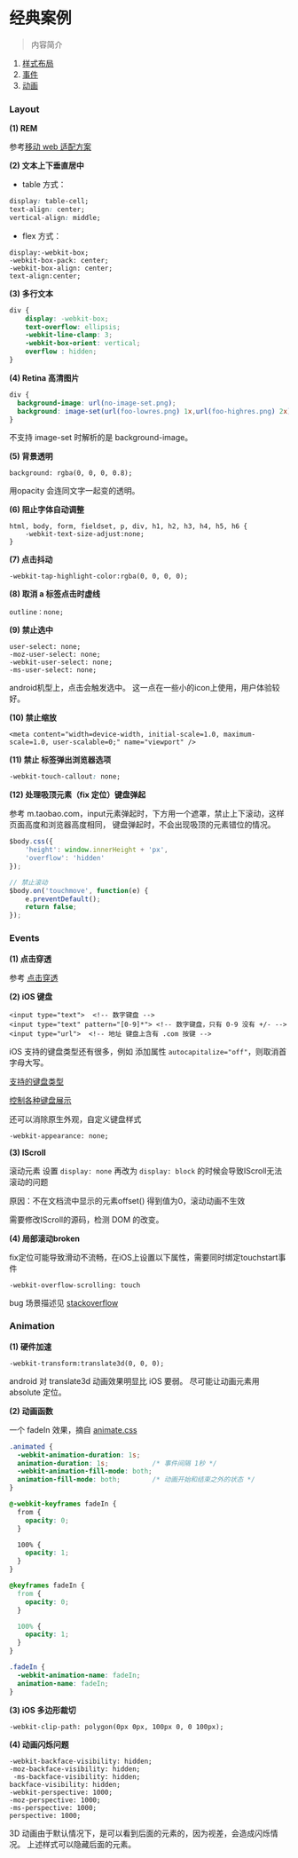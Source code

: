 经典案例
=======

> 内容简介  
1. [样式布局](#layout)
2. [事件](#events)
3. [动画](#animation)

### Layout

__(1) REM__

参考[移动 web 适配方案](http://liudong.me/web/browser-adaption.html)

__(2) 文本上下垂直居中__

* table 方式：

```CSS
display: table-cell;
text-align: center;
vertical-align: middle;
```

* flex 方式：

```
display:-webkit-box;
-webkit-box-pack: center;
-webkit-box-align: center;
text-align:center;
```

__(3) 多行文本__

```CSS
div {
    display: -webkit-box;
    text-overflow: ellipsis;
    -webkit-line-clamp: 3;
    -webkit-box-orient: vertical;
    overflow : hidden;
}
```

__(4) Retina 高清图片__

```CSS
div {
  background-image: url(no-image-set.png);
  background: image-set(url(foo-lowres.png) 1x,url(foo-highres.png) 2x) center;
}
```

不支持 image-set 时解析的是 background-image。

__(5) 背景透明__

```
background: rgba(0, 0, 0, 0.8);
```

用opacity 会连同文字一起变的透明。

__(6) 阻止字体自动调整__

```
html, body, form, fieldset, p, div, h1, h2, h3, h4, h5, h6 {
    -webkit-text-size-adjust:none;
}
```
__(7) 点击抖动__

```
-webkit-tap-highlight-color:rgba(0, 0, 0, 0);
```

__(8) 取消 a 标签点击时虚线__

```
outline：none;
```

__(9) 禁止选中__

```
user-select: none;
-moz-user-select: none;
-webkit-user-select: none;
-ms-user-select: none;
```

android机型上，点击会触发选中。
这一点在一些小的icon上使用，用户体验较好。

__(10) 禁止缩放__

```
<meta content="width=device-width, initial-scale=1.0, maximum-scale=1.0, user-scalable=0;" name="viewport" />
```

__(11) 禁止 标签弹出浏览器选项__

```CSS
-webkit-touch-callout: none;
```

__(12) 处理吸顶元素（fix 定位）键盘弹起__

参考 m.taobao.com，input元素弹起时，下方用一个遮罩，禁止上下滚动，这样页面高度和浏览器高度相同，
键盘弹起时，不会出现吸顶的元素错位的情况。

```JavaScript
$body.css({
    'height': window.innerHeight + 'px',
    'overflow': 'hidden'
});

// 禁止滚动
$body.on('touchmove', function(e) {
    e.preventDefault();
    return false;
});
```

### Events

__(1) 点击穿透__

参考 [点击穿透](http://liudong.me/web/touch-defect.html)

__(2) iOS 键盘__

```
<input type="text">  <!-- 数字键盘 -->
<input type="text" pattern="[0-9]*"> <!-- 数字键盘，只有 0-9 没有 +/- -->
<input type="url">  <!-- 地址 键盘上含有 .com 按键 -->
```

iOS 支持的键盘类型还有很多，例如 添加属性 ```autocapitalize="off"```，则取消首字母大写。

[支持的键盘类型](https://developer.apple.com/library/safari/documentation/AppleApplications/Reference/SafariHTMLRef/Articles/InputTypes.html)

[控制各种键盘展示](http://sja.co.uk/controlling-which-ios-keyboard-is-shown)

还可以消除原生外观，自定义键盘样式

```
-webkit-appearance: none;
```


__(3) IScroll__

滚动元素 设置 ```display: none``` 再改为 ```display: block``` 的时候会导致IScroll无法滚动的问题

原因：不在文档流中显示的元素offset() 得到值为0，滚动动画不生效

需要修改IScroll的源码，检测 DOM 的改变。

__(4) 局部滚动broken__

fix定位可能导致滑动不流畅，在iOS上设置以下属性，需要同时绑定touchstart事件

```
-webkit-overflow-scrolling: touch
```

bug 场景描述见 [stackoverflow](http://stackoverflow.com/questions/18736297/webkit-overflow-scrolling-touch-broken-for-initially-offscreen-elements-in-i)

### Animation

__(1) 硬件加速__

```
-webkit-transform:translate3d(0, 0, 0);
```

android 对 translate3d 动画效果明显比 iOS 要弱。
尽可能让动画元素用 absolute 定位。

__(2) 动画函数__

一个 fadeIn 效果，摘自 [animate.css](https://github.com/daneden/animate.css/blob/master/animate.css#L1150-L1173)

```CSS
.animated {
  -webkit-animation-duration: 1s;
  animation-duration: 1s;           /* 事件间隔 1秒 */
  -webkit-animation-fill-mode: both;
  animation-fill-mode: both;        /* 动画开始和结束之外的状态 */
}

@-webkit-keyframes fadeIn {
  from {
    opacity: 0;
  }

  100% {
    opacity: 1;
  }
}

@keyframes fadeIn {
  from {
    opacity: 0;
  }

  100% {
    opacity: 1;
  }
}

.fadeIn {
  -webkit-animation-name: fadeIn;
  animation-name: fadeIn;
}
```
__(3) iOS 多边形裁切__

```
-webkit-clip-path: polygon(0px 0px, 100px 0, 0 100px);
```

__(4) 动画闪烁问题__

```
-webkit-backface-visibility: hidden; 
-moz-backface-visibility: hidden;
 -ms-backface-visibility: hidden; 
backface-visibility: hidden; 
-webkit-perspective: 1000; 
-moz-perspective: 1000; 
-ms-perspective: 1000; 
perspective: 1000;
```

3D 动画由于默认情况下，是可以看到后面的元素的，因为视差，会造成闪烁情况。
上述样式可以隐藏后面的元素。


